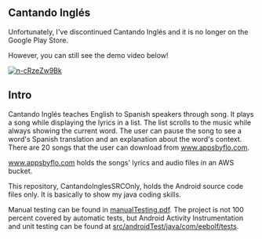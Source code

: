 ## Cantando Inglés

Unfortunately, I've discontinued Cantando Inglés and it is no longer on the Google Play Store.

However, you can still see the demo video below!

[![n-cRzeZw9Bk](https://img.youtube.com/vi/n-cRzeZw9Bk/0.jpg)](https://www.youtube.com/watch?v=n-cRzeZw9Bk&t=24s)

## Intro

Cantando Inglés teaches English to Spanish speakers through song. It plays a song while displaying the lyrics in a list. The list scrolls to the music while always showing the current word. The user can pause the song to see a word's Spanish translation and an explanation about the word's context. There are 20 songs that the user can download from www.appsbyflo.com.

www.appsbyflo.com holds the songs' lyrics and audio files in an AWS bucket.

This repository, CantandoInglesSRCOnly, holds the Android source code files only. It is basically to show my java coding skills.

Manual testing can be found in [manualTesting.pdf](manualTesting.pdf). The project is not 100 percent covered by automatic tests, but Android Activity Instrumentation and unit testing can be found at [src/androidTest/java/com/eebolf/tests](src/androidTest/java/com/eebolf/tests).

 
